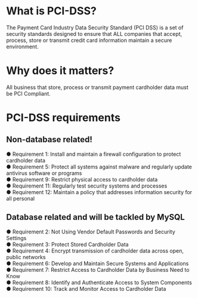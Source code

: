 # What is PCI-DSS?
The Payment Card Industry Data Security Standard (PCI DSS) is a set of security standards designed to ensure that ALL companies that accept, process, store or transmit credit card information maintain a secure environment.

# Why does it matters?
All business that store, process or transmit payment cardholder data must be PCI Compliant.

# PCI-DSS requirements
## Non-database related!
● Requirement 1: Install and maintain a firewall configuration to protect cardholder data <br>
● Requirement 5: Protect all systems against malware and regularly update antivirus software or programs <br>
● Requirement 9: Restrict physical access to cardholder data <br>
● Requirement 11: Regularly test security systems and processes <br>
● Requirement 12: Maintain a policy that addresses information security for all personal <br>

## Database related and will be tackled by MySQL
● Requirement 2: Not Using Vendor Default Passwords and Security Settings <br>
● Requirement 3: Protect Stored Cardholder Data <br>
● Requirement 4: Encrypt transmission of cardholder data across open, public networks <br>
● Requirement 6: Develop and Maintain Secure Systems and Applications <br>
● Requirement 7: Restrict Access to Cardholder Data by Business Need to Know <br>
● Requirement 8: Identify and Authenticate Access to System Components <br>
● Requirement 10: Track and Monitor Access to Cardholder Data

